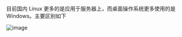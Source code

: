 目前国内 Linux 更多的是应用于服务器上，而桌面操作系统更多使用的是 Windows。主要区别如下


![image](https://note.youdao.com/yws/public/resource/c5be5802daf0385d18fbdfde57d959e9/xmlnote/E3EC6761CA4C49F2B38DD8EE727222E6/703)